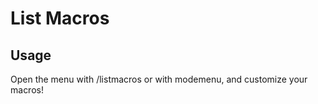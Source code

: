 # List Macros

## Usage

Open the menu with /listmacros or with modemenu, and customize your macros!
